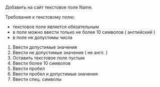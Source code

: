 Добавить на сайт текстовое поле Name.  

Требование к текстовому полю:  
- текстовое поле является обязательным  
- в поле можно ввести только не более 10 символов ( английский ) 
- в поле не допустимы числа

1. Ввести допустимые значения   
2. Ввести не допустимые значения ( не англ. ) 
3. Оставить текстовое поле пустым   
4. Ввести более 10 символов   
5. Ввести пробел   
6. Ввести пробел и допустимые значения  
7. Ввести спец. символы  
  
